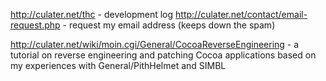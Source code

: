

http://culater.net/thc - development log
http://culater.net/contact/email-request.php - request my email address (keeps down the spam)

http://culater.net/wiki/moin.cgi/General/CocoaReverseEngineering - a tutorial on reverse engineering and patching Cocoa applications based on my experiences with General/PithHelmet and SIMBL